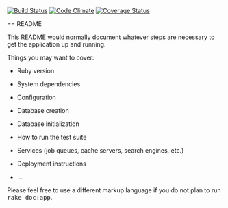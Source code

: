 [![Build Status](https://travis-ci.org/lizmorr/WhatIsYourFootprint.svg?branch=master)](https://travis-ci.org/lizmorr/WhatIsYourFootprint)
[![Code Climate](https://codeclimate.com/github/lizmorr/WhatIsYourFootprint.png)](https://codeclimate.com/github/lizmorr/WhatIsYourFootprint)
[![Coverage Status](https://coveralls.io/repos/lizmorr/WhatIsYourFootprint/badge.png)](https://coveralls.io/r/lizmorr/WhatIsYourFootprint)

== README

This README would normally document whatever steps are necessary to get the
application up and running.

Things you may want to cover:

* Ruby version

* System dependencies

* Configuration

* Database creation

* Database initialization

* How to run the test suite

* Services (job queues, cache servers, search engines, etc.)

* Deployment instructions

* ...


Please feel free to use a different markup language if you do not plan to run
<tt>rake doc:app</tt>.
